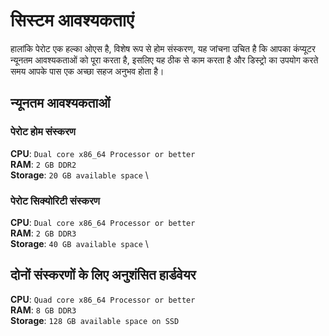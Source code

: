 # सिस्टम आवश्यकताएं #

हालांकि पेरोट एक हल्का ओएस है, विशेष रूप से होम संस्करण, यह जांचना उचित है कि आपका कंप्यूटर न्यूनतम आवश्यकताओं को पूरा करता है, इसलिए यह ठीक से काम करता है और डिस्ट्रो का उपयोग करते समय आपके पास एक अच्छा सहज अनुभव होता है।

## न्यूनतम आवश्यकताओं ##

### पेरोट होम संस्करण ###

**CPU**: `Dual core x86_64 Processor or better` \
**RAM**: `2 GB DDR2` \
**Storage**: `20 GB available space` \

### पेरोट सिक्योरिटी संस्करण ###

**CPU**: `Dual core x86_64 Processor or better` \
**RAM**: `2 GB DDR3` \
**Storage**: `40 GB available space` \

## दोनों संस्करणों के लिए अनुशंसित हार्डवेयर ##

**CPU**: `Quad core x86_64 Processor or better` \
**RAM**: `8 GB DDR3` \
**Storage**: `128 GB available space on SSD`
